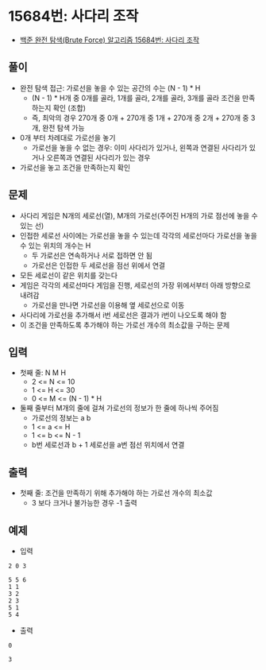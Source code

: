 # 15684번: 사다리 조작
- [백준 완전 탐색(Brute Force) 알고리즘 15684번: 사다리 조작](https://www.acmicpc.net/problem/15684)

## 풀이
- 완전 탐색 접근: 가로선을 놓을 수 있는 공간의 수는 (N - 1) * H
  - (N - 1) * H개 중 0개를 골라, 1개를 골라, 2개를 골라, 3개를 골라 조건을 만족하는지 확인 (조합)
  - 즉, 최악의 경우 270개 중 0개 + 270개 중 1개 + 270개 중 2개 + 270개 중 3개, 완전 탐색 가능
- 0개 부터 차례대로 가로선을 놓기
  - 가로선을 놓을 수 없는 경우: 이미 사다리가 있거나, 왼쪽과 연결된 사다리가 있거나 오른쪽과 연결된 사다리가 있는 경우
- 가로선을 놓고 조건을 만족하는지 확인

## 문제
- 사다리 게임은 N개의 세로선(열), M개의 가로선(주어진 H개의 가로 점선에 놓을 수 있는 선)
- 인접한 세로선 사이에는 가로선을 놓을 수 있는데 각각의 세로선마다 가로선을 놓을 수 있는 위치의 개수는 H
  - 두 가로선은 연속하거나 서로 접하면 안 됨
  - 가로선은 인접한 두 세로선을 점선 위에서 연결
- 모든 세로선이 같은 위치를 갖는다
- 게임은 각각의 세로선마다 게임을 진행, 세로선의 가장 위에서부터 아래 방향으로 내려감
  - 가로선을 만나면 가로선을 이용해 옆 세로선으로 이동
- 사다리에 가로선을 추가해서 i번 세로선은 결과가 i번이 나오도록 해야 함
- 이 조건을 만족하도록 추가해야 하는 가로선 개수의 최소값을 구하는 문제

## 입력
- 첫째 줄: N M H
  - 2 <= N <= 10
  - 1 <= H <= 30
  - 0 <= M <= (N - 1) * H
- 둘째 줄부터 M개의 줄에 걸쳐 가로선의 정보가 한 줄에 하나씩 주어짐
  - 가로선의 정보는 a b
  - 1 <= a <= H
  - 1 <= b <= N - 1
  - b번 세로선과 b + 1 세로선을 a번 점선 위치에서 연결

## 출력
- 첫째 줄: 조건을 만족하기 위해 추가해야 하는 가로선 개수의 최소값
  - 3 보다 크거나 불가능한 경우 -1 출력

## 예제
- 입력
```text
2 0 3

5 5 6
1 1
3 2
2 3
5 1
5 4
```
- 출력
```text
0

3
```
